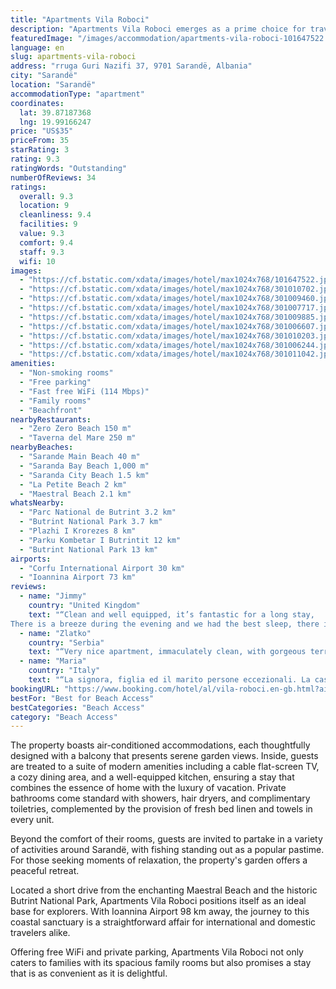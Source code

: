 ```yaml
---
title: "Apartments Vila Roboci"
description: "Apartments Vila Roboci emerges as a prime choice for travelers seeking the perfect blend of comfort and convenience in Sarandë."
featuredImage: "/images/accommodation/apartments-vila-roboci-101647522.jpg"
language: en
slug: apartments-vila-roboci
address: "rruga Guri Nazifi 37, 9701 Sarandë, Albania"
city: "Sarandë"
location: "Sarandë"
accommodationType: "apartment"
coordinates:
  lat: 39.87187368
  lng: 19.99166247
price: "US$35"
priceFrom: 35
starRating: 3
rating: 9.3
ratingWords: "Outstanding"
numberOfReviews: 34
ratings:
  overall: 9.3
  location: 9
  cleanliness: 9.4
  facilities: 9
  value: 9.3
  comfort: 9.4
  staff: 9.3
  wifi: 10
images:
  - "https://cf.bstatic.com/xdata/images/hotel/max1024x768/101647522.jpg?k=5ea2a2c4ba3c9c5ebdf5bf6f17a66d233872fe2448d039151de00467483b72c7&o=&hp=1"
  - "https://cf.bstatic.com/xdata/images/hotel/max1024x768/301010702.jpg?k=cc5a0784a6727b6264d60f1cfc3df4d10857785f52b73e6e387a87f028d68b29&o=&hp=1"
  - "https://cf.bstatic.com/xdata/images/hotel/max1024x768/301009460.jpg?k=4b6bfc719e196b9c714a28a1f173ee623cff7c9eaa1b0c4dfaf758094d09334a&o=&hp=1"
  - "https://cf.bstatic.com/xdata/images/hotel/max1024x768/301007717.jpg?k=003ced9c5ef6a37887c3af117465ec87b05fbae4677bd8e9fbcea6190ad1292d&o=&hp=1"
  - "https://cf.bstatic.com/xdata/images/hotel/max1024x768/301009885.jpg?k=8fcd55428a7c180295c565ad1a32b379621fac01c622329170a0ffbac729e334&o=&hp=1"
  - "https://cf.bstatic.com/xdata/images/hotel/max1024x768/301006607.jpg?k=e4029593e479d53dfade1175231dd9d609c9b4883ed35de7048be0741400f503&o=&hp=1"
  - "https://cf.bstatic.com/xdata/images/hotel/max1024x768/301010203.jpg?k=ebe38968e3a06828ab0823b98b992b49baf3a1aabe15e8be9fa03b8c2605e7f4&o=&hp=1"
  - "https://cf.bstatic.com/xdata/images/hotel/max1024x768/301006244.jpg?k=b84c35bc5a14edc187e536be6511810e93118898e64c83036b65c4c43236288b&o=&hp=1"
  - "https://cf.bstatic.com/xdata/images/hotel/max1024x768/301011042.jpg?k=1ab5e6b805a1bb2e09acb5f051ebfb27c4e9aea14bf81eabab618fbfd463d3c3&o=&hp=1"
amenities:
  - "Non-smoking rooms"
  - "Free parking"
  - "Fast free WiFi (114 Mbps)"
  - "Family rooms"
  - "Beachfront"
nearbyRestaurants:
  - "Zero Zero Beach 150 m"
  - "Taverna del Mare 250 m"
nearbyBeaches:
  - "Sarande Main Beach 40 m"
  - "Saranda Bay Beach 1,000 m"
  - "Saranda City Beach 1.5 km"
  - "La Petite Beach 2 km"
  - "Maestral Beach 2.1 km"
whatsNearby:
  - "Parc National de Butrint 3.2 km"
  - "Butrint National Park 3.7 km"
  - "Plazhi I Krorezes 8 km"
  - "Parku Kombetar I Butrintit 12 km"
  - "Butrint National Park 13 km"
airports:
  - "Corfu International Airport 30 km"
  - "Ioannina Airport 73 km"
reviews:
  - name: "Jimmy"
    country: "United Kingdom"
    text: "“Clean and well equipped, it’s fantastic for a long stay,
There is a breeze during the evening and we had the best sleep, there is a mesh on the windows and the door so no need to worry about mosquitoes and no need to sleep with the air con on (I...”"
  - name: "Zlatko"
    country: "Serbia"
    text: "“Very nice apartment, immaculately clean, with gorgeous terrace view. Downside of the view is 70 stairs, but it is woth it. Wonderful hosts, Inis was there for all our inquires. No problem with parking in the street. Several nice restaurants and...”"
  - name: "Maria"
    country: "Italy"
    text: "“La signora, figlia ed il marito persone eccezionali. La casa pulita, bella, posizione ottima veramente 2 minuti dalla prima spiaggia.”"
bookingURL: "https://www.booking.com/hotel/al/vila-roboci.en-gb.html?aid=8035640"
bestFor: "Best for Beach Access"
bestCategories: "Beach Access"
category: "Beach Access"
---
```


The property boasts air-conditioned accommodations, each thoughtfully designed with a balcony that presents serene garden views. Inside, guests are treated to a suite of modern amenities including a cable flat-screen TV, a cozy dining area, and a well-equipped kitchen, ensuring a stay that combines the essence of home with the luxury of vacation. Private bathrooms come standard with showers, hair dryers, and complimentary toiletries, complemented by the provision of fresh bed linen and towels in every unit.

Beyond the comfort of their rooms, guests are invited to partake in a variety of activities around Sarandë, with fishing standing out as a popular pastime. For those seeking moments of relaxation, the property's garden offers a peaceful retreat.

Located a short drive from the enchanting Maestral Beach and the historic Butrint National Park, Apartments Vila Roboci positions itself as an ideal base for explorers. With Ioannina Airport 98 km away, the journey to this coastal sanctuary is a straightforward affair for international and domestic travelers alike.

Offering free WiFi and private parking, Apartments Vila Roboci not only caters to families with its spacious family rooms but also promises a stay that is as convenient as it is delightful.